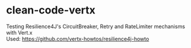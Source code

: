 # clean-code-vertx
Testing Resilience4J's CircuitBreaker, Retry and RateLimiter mechanisms with Vert.x\
Used: https://github.com/vertx-howtos/resilience4j-howto
